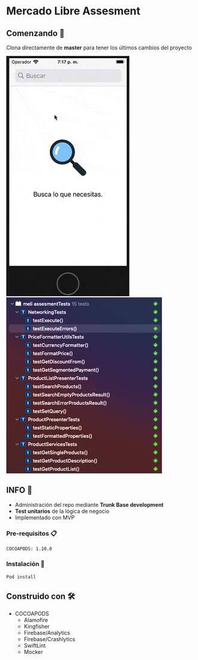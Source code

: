 # Mercado Libre Assesment

## Comenzando 🚀

Clona directamente de **master** para tener los últimos cambios del proyecto

![alt text](./dem_meli_assesment.gif "Demo")
![alt text](./tests_image.png "Tests")

## INFO 📖

* Administración del repo mediante **Trunk Base development**
* **Test unitarios** de la lógica de negocio
* Implementado con MVP


### Pre-requisitos 📋

```
COCOAPODS: 1.10.0
```

### Instalación 🔧

```
Pod install
```

## Construido con 🛠️

* COCOAPODS
    * Alamofire
    * Kingfisher
    * Firebase/Analytics
    * Firebase/Crashlytics
    * SwiftLint
    * Mocker